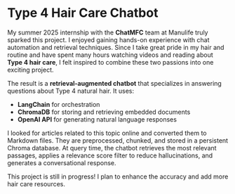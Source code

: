 # Type 4 Hair Care Chatbot
My summer 2025 internship with the **ChatMFC** team at Manulife truly sparked this project. I enjoyed gaining hands-on experience with chat automation and retrieval techniques. Since I take great pride in my hair and routine and have spent many hours watching videos and reading about **Type 4 hair care**, I felt inspired to combine these two passions into one exciting project.

The result is a **retrieval-augmented chatbot** that specializes in answering questions about Type 4 natural hair. It uses:
- **LangChain** for orchestration
- **ChromaDB** for storing and retrieving embedded documents
- **OpenAI API** for generating natural language responses

I looked for articles related to this topic online and converted them to Markdown files. They are preprocessed, chunked, and stored in a persistent Chroma database. At query time, the chatbot retrieves the most relevant passages, applies a relevance score filter to reduce hallucinations, and generates a conversational response. 

This project is still in progress! I plan to enhance the accuracy and add more hair care resources. 
